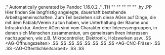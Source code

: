 .\" Automatically generated by Pandoc 1.16.0.2
.\"
.TH "" "" "" "" ""
.hy
.PP
Hier finden Sie langfristig angelegte, dauerhaft bestehende
Arbeitsgemeinschaften.
Zum Teil beziehen sich diese AGen auf Dinge, die mit dem Fablab/Verein
zu tun haben, wie Unterhaltung der Räume und Infrastruktur.
Andere AGen sind vom Charakter eher Interessengruppen, in denen sich
Menschen zusammentun, um gemeinsam ihren Interessen nachzugehen, wie
z.B.
Mikrocontroller, Elektronik, Holzwerken usw.
.SS <AG-Öffnungszeiten>
.SS <AG-Raum-Orga>
.SS <AG-Raumgestaltung>
.SS <AG-Einrichtung>
.SS <AG-Holz-Einkaufsliste>
.SS <AG-Preisgestaltung>
.SS <AG-Sicherheit>
.SS <AG-3D-Druck>
.SS <AG-CNC-Fräse>
.SS <AG-Spenden>
.SS <AG-Öffentlichkeitsarbeit>
.SS <AG-IT-Infrastruktur>
.SS <AG-Kultur>
